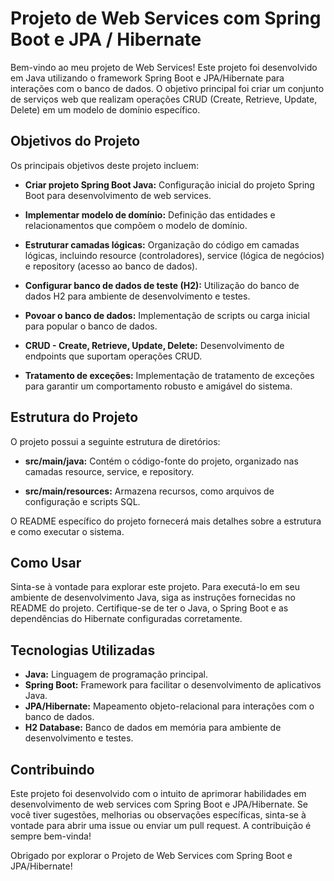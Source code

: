 # Projeto de Web Services com Spring Boot e JPA / Hibernate

Bem-vindo ao meu projeto de Web Services! Este projeto foi desenvolvido em Java utilizando o framework Spring Boot e JPA/Hibernate para interações com o banco de dados. O objetivo principal foi criar um conjunto de serviços web que realizam operações CRUD (Create, Retrieve, Update, Delete) em um modelo de domínio específico.

## Objetivos do Projeto

Os principais objetivos deste projeto incluem:

- **Criar projeto Spring Boot Java:** Configuração inicial do projeto Spring Boot para desenvolvimento de web services.

- **Implementar modelo de domínio:** Definição das entidades e relacionamentos que compõem o modelo de domínio.

- **Estruturar camadas lógicas:** Organização do código em camadas lógicas, incluindo resource (controladores), service (lógica de negócios) e repository (acesso ao banco de dados).

- **Configurar banco de dados de teste (H2):** Utilização do banco de dados H2 para ambiente de desenvolvimento e testes.

- **Povoar o banco de dados:** Implementação de scripts ou carga inicial para popular o banco de dados.

- **CRUD - Create, Retrieve, Update, Delete:** Desenvolvimento de endpoints que suportam operações CRUD.

- **Tratamento de exceções:** Implementação de tratamento de exceções para garantir um comportamento robusto e amigável do sistema.

## Estrutura do Projeto

O projeto possui a seguinte estrutura de diretórios:

- **src/main/java:** Contém o código-fonte do projeto, organizado nas camadas resource, service, e repository.

- **src/main/resources:** Armazena recursos, como arquivos de configuração e scripts SQL.

O README específico do projeto fornecerá mais detalhes sobre a estrutura e como executar o sistema.

## Como Usar

Sinta-se à vontade para explorar este projeto. Para executá-lo em seu ambiente de desenvolvimento Java, siga as instruções fornecidas no README do projeto. Certifique-se de ter o Java, o Spring Boot e as dependências do Hibernate configuradas corretamente.

## Tecnologias Utilizadas

- **Java:** Linguagem de programação principal.
- **Spring Boot:** Framework para facilitar o desenvolvimento de aplicativos Java.
- **JPA/Hibernate:** Mapeamento objeto-relacional para interações com o banco de dados.
- **H2 Database:** Banco de dados em memória para ambiente de desenvolvimento e testes.

## Contribuindo

Este projeto foi desenvolvido com o intuito de aprimorar habilidades em desenvolvimento de web services com Spring Boot e JPA/Hibernate. Se você tiver sugestões, melhorias ou observações específicas, sinta-se à vontade para abrir uma issue ou enviar um pull request. A contribuição é sempre bem-vinda!

Obrigado por explorar o Projeto de Web Services com Spring Boot e JPA/Hibernate!
